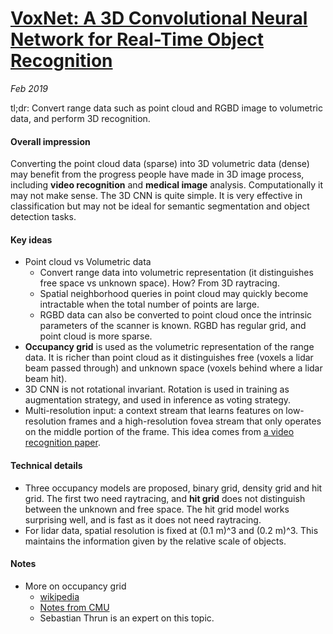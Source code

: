 # [VoxNet: A 3D Convolutional Neural Network for Real-Time Object Recognition](https://www.ri.cmu.edu/pub_files/2015/9/voxnet_maturana_scherer_iros15.pdf)

_Feb 2019_

tl;dr: Convert range data such as point cloud and RGBD image to volumetric data, and perform 3D recognition.

#### Overall impression
Converting the point cloud data (sparse) into 3D volumetric data (dense) may benefit from the progress people have made in 3D image process, including **video recognition** and **medical image** analysis. Computationally it may not make sense. The 3D CNN is quite simple. It is very effective in classification but may not be ideal for semantic segmentation and object detection tasks.

#### Key ideas
- Point cloud vs Volumetric data
	- Convert range data into volumetric representation (it distinguishes free space vs unknown space). How? From 3D raytracing.
	- Spatial neighborhood queries in point cloud may quickly become intractable when the total number of points are large.
	- RGBD data can also be converted to point cloud once the intrinsic parameters of the scanner is known. RGBD has regular grid, and point cloud is more sparse.
- **Occupancy grid** is used as the volumetric representation of the range data. It is richer than point cloud as it distinguishes free (voxels a lidar beam passed through) and unknown space (voxels behind where a lidar beam hit).
- 3D CNN is not rotational invariant. Rotation is used in training as augmentation strategy, and used in inference as voting strategy.
- Multi-resolution input: a context stream that learns features on low-resolution frames and a high-resolution fovea stream that only operates on the middle portion of the frame. This idea comes from [a video recognition paper](https://cs.stanford.edu/people/karpathy/deepvideo/deepvideo_cvpr2014.pdf).


#### Technical details
- Three occupancy models are proposed, binary grid, density grid and hit grid. The first two need raytracing, and **hit grid** does not distinguish between the unknown and free space. The hit grid model works surprising well, and is fast as it does not need raytracing.
- For lidar data, spatial resolution is fixed at (0.1 m)^3 and (0.2 m)^3. This maintains the information given by the relative scale of objects. 

#### Notes
- More on occupancy grid
	- [wikipedia](https://en.wikipedia.org/wiki/Occupancy_grid_mapping)
	- [Notes from CMU](http://www.cs.cmu.edu/~16831-f14/notes/F14/16831_lecture06_agiri_dmcconac_kumarsha_nbhakta.pdf)
	- Sebastian Thrun is an expert on this topic. 


